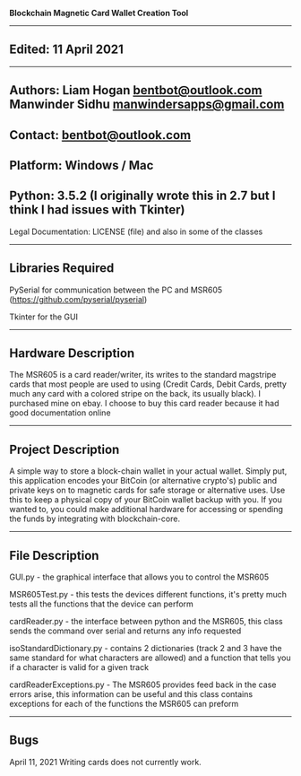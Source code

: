 



  **Blockchain Magnetic Card Wallet Creation Tool**

  -------------------------
  Edited: 11  April 2021
  -----------------------
  -----------------------
  Authors: 
    Liam Hogan
    bentbot@outlook.com
    Manwinder Sidhu
    manwindersapps@gmail.com
  --------------------------------
  Contact: bentbot@outlook.com
  --------------------------------
  Platform: Windows / Mac
  ---------------------------------------------------------------------------------------------
  Python: 3.5.2 (I originally wrote this in 2.7 but I think I had issues with Tkinter)
  -------------------------------------------------------------------
  Legal Documentation: LICENSE (file) and also in some of the classes

  ------------------  
  Libraries Required
  ------------------
  PySerial for communication between the PC and MSR605 (https://github.com/pyserial/pyserial)
  
  Tkinter for the GUI
  

  --------------------
  Hardware Description
  --------------------
  The MSR605 is a card reader/writer, its writes to the standard magstripe cards
  that most people are used to using (Credit Cards, Debit Cards, pretty much any
  card with a colored stripe on the back, its usually black). I purchased mine
  on ebay. I choose to buy this card reader because it had good documentation
  online


  -------------------
  Project Description
  -------------------
  A simple way to store a block-chain wallet in your actual wallet. Simply put, this application encodes your BitCoin (or alternative crypto's) public and private keys on to magnetic cards for safe storage or alternative uses. Use this to keep a physical copy of your BitCoin wallet backup with you. If you wanted to, you could make additional hardware for accessing or spending the funds by integrating with blockchain-core.

  
  ----------------
  File Description
  ----------------
  GUI.py - the graphical interface that allows you to control the MSR605
  
  MSR605Test.py - this tests the devices different functions, it's pretty much tests all the functions that
                  the device can perform

  cardReader.py - the interface between python and the MSR605, this class sends the command over serial and
                  returns any info requested
                  
  isoStandardDictionary.py - contains 2 dictionaries (track 2 and 3 have the same standard for what characters
                             are allowed) and a function that tells you if a character is valid for a given track
                             
                             
  cardReaderExceptions.py - The MSR605 provides feed back in the case errors arise, this information can be useful
                            and this class contains exceptions for each of the functions the MSR605 can preform



  ----
  Bugs
  ----
  April 11, 2021
  Writing cards does not currently work.
  
  
